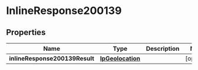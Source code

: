 # InlineResponse200139

## Properties
Name | Type | Description | Notes
------------ | ------------- | ------------- | -------------
**inlineResponse200139Result** | [**IpGeolocation**](IpGeolocation.md) |  |  [optional]
